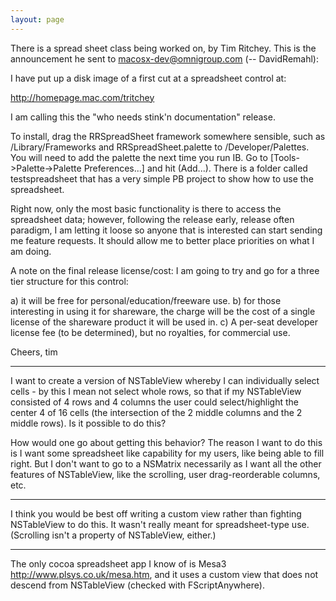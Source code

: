 ```yaml
---
layout: page
---
```


There is a spread sheet class being worked on, by Tim Ritchey. This is the announcement he sent to macosx-dev@omnigroup.com (-- DavidRemahl):

I have put up a disk image of a first cut at a spreadsheet control at:

http://homepage.mac.com/tritchey

I am calling this the "who needs stink'n documentation" release.

To install, drag the RRSpreadSheet framework somewhere sensible, such as 
/Library/Frameworks and RRSpreadSheet.palette to /Developer/Palettes. 
You will need to add the palette the next time you run IB. Go to 
[Tools->Palette->Palette Preferences...] and hit (Add...). There is a 
folder called testspreadsheet that has a very simple PB project to show 
how to use the spreadsheet.

Right now, only the most basic functionality is there to access the 
spreadsheet data; however, following the release early, release often 
paradigm, I am letting it loose so anyone that is interested can start 
sending me feature requests. It should allow me to better place 
priorities on what I am doing.

A note on the final release license/cost: I am going to try and go for a 
three tier structure for this control:

a) it will be free for personal/education/freeware use.
b) for those interesting in using it for shareware, the charge will be 
the cost of a single license of the shareware product it will be used in.
c) A per-seat developer license fee (to be determined), but no 
royalties, for commercial use.

Cheers,
tim

----

I want to create a version of NSTableView whereby I can individually select cells - by this I mean not select whole rows, so that if my NSTableView consisted of 4 rows and 4 columns the user could select/highlight the center 4 of 16 cells (the intersection of the 2 middle columns and the 2 middle rows). Is it possible to do this? 

How would one go about getting this behavior? The reason I want to do this is I want some spreadsheet like capability for my users, like being able to fill right. But I don't want to go to a NSMatrix necessarily as I want all the other features of NSTableView, like the scrolling, user drag-reorderable columns, etc.

----

I think you would be best off writing a custom view rather than fighting NSTableView to do this. It wasn't really meant for spreadsheet-type use. (Scrolling isn't a property of NSTableView, either.)

----

The only cocoa spreadsheet app I know of is Mesa3 http://www.plsys.co.uk/mesa.htm, and it uses a custom view that does not descend from NSTableView (checked with FScriptAnywhere).
